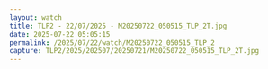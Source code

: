 ```yaml
---
layout: watch
title: TLP2 - 22/07/2025 - M20250722_050515_TLP_2T.jpg
date: 2025-07-22 05:05:15
permalink: /2025/07/22/watch/M20250722_050515_TLP_2
capture: TLP2/2025/202507/20250721/M20250722_050515_TLP_2T.jpg
---
```

